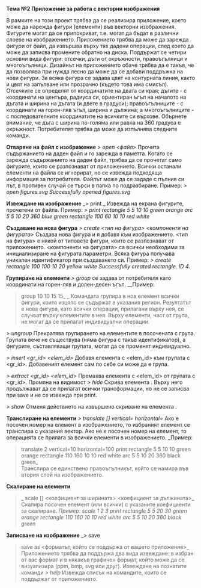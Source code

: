 **Тема №2 Приложение за работа с векторни изображения**

В рамките на този проект трябва да се реализира приложение, което може да нарежда фигури (елементи) във векторни изображения. Фигурите могат да се припокриват, т.е. могат да бъдат в различни слоеве на изображението. Приложението трябва да може да зарежда фигури от файл, да извършва върху тях дадени операции, след което да може да записва промените обратно на диска.
Поддържат се четири основни вида фигури: отсечки, дъги от окръжности, правоъгълници и многоъгълници. Дизайнът на приложението обаче трябва да е такъв, че да позволява при нужда лесно да може да се добави поддръжка на нови фигури. За всяка фигура се задава цвят на контурната линия, както и цвят на запълване или прозрачно (където това има смисъл).
Отсечките се определят от координатите на двата си края; дъгите - с координати на центъра, радиуса си, ориентиран ъгъл на началото на дъгата и ширина на дъгата (и двете в градуси); правоъгълниците  - с координати на горен-ляв ъгъл, ширина и дължина; а многоъгълниците - с последователните координатите на всичките си върхове. Обърнете внимание, че дъга с ширина по-голяма или равна на 360 градуса е окръжност.
Потребителят трябва да може да изпълнява следните команди.

**Отваряне на файл с изображение**
_> open <файл>_
Прочита съдържанието на даден файл и го зарежда в паметта. Когато се зарежда съдържанието на даден файл, трябва да се прочетат само фигурите, които се разпознават от приложението. Всички останали елементи на файла се игнорират, но се извежда подходяща информация за потребителя. 
Файлът може да се зададе с пълния си път, в противен случай се търси в папка по подразбиране.
  Пример:
  _> open figures.svg
  Successfully opened figures.svg_
  
**Извеждане на изображение**
_> print _
Извежда на екрана фигурите, прочетени от файла. 
  Пример:
  _> print
  rectangle 5 5 10 10 green orange
  arc 5 5 10 20 360 blue green
  rectangle 100 60 10 10 red white_
  
**Създаване на нова фигура**
_> create <тип на фигура> <компоненти на фигурата>_
Създава нова фигура и я добавя към изображението.
<тип на фигура> е някой от типовете фигури, които се разпознават от приложението. 
<компоненти на фигурата> са всички необходими за инициализиране на фигурата параметри. Всяка фигура получава уникален идентификатор при създаването си.
  Пример:
  _> create rectangle 100 100 10 20 yellow white
  Successfully created rectangle. ID 4._
  
**Групиране на елементи**
_> group <region>_
<region> се задава от потребителя като координати на горен-ляв и долен-десен ъгъл.
  __Пример:
  > group 10 10 15 15_  _
Командата групира в нов елемент всички фигури, които изцяло се съдържат в указания регион. Резултатът е нова фигура, като всички операции, прилагани върху нея,  се случват върху елементите в нея. Върху елементи, част от група, не могат да се прилагат индивидуални операции.

_> ungroup <id>_
Прекратява групирането на елементите в посочената с <id> група. Групата вече не съществува (няма фигура с такъв идентификатор), а фигурите, съставляващи групата, могат да се променят индивидуално.

_> insert <gr_id> <elem_id>_
Добавя елемента с <elem_id> към групата с <gr_id>. Добавеният елемент сам по себе си може да е група.

_> extract <gr_id> <elem_id>_
Премахва елемента с <elem_id> от групата с <gr_id>. 
Промяна на видимост
_> hide <id>_
Скрива елемента <id>. Върху него продължават да се прилагат всички трансформации, но не се записва при save и не се извежда при print.

_> show <id>_
Отменя действието на извършено скриване на елемента <id>. 

**Транслиране на елементи**
_> translate [<id>] vertical=<v> horizontal=<h>_
Ако е посочен номер на елемент в изображението, то избраният елемент се транслира с указания вектор. Ако не е посочен номер на елемент, то операцията се прилага за всички елементи в изображението.
  _Пример:
  > translate 2 vertical=10 horizontal=100
  > print
  rectangle 5 5 10 10 green orange
  rectangle 110 160 10 10 red white
  arc 5 5 10 20 360 black green_  
Транслира се единствено правоъгълникът, който се намира във втория слой на изображението.

**Скалиране на елементи**
>_ scale [<id>] <коефициент за ширината> <коефициент за дължината>_
Скалира посочен елемент (или всички) с указаните коефициенти за скалиране.
  _Пример:
  > scale 1 2 3
  > print
  rectangle 5 5 20 30 green orange
  rectangle 110 160 10 10 red white
  arc 5 5 10 20 360 black green_

**Записване на изображение**
_> save
> save as <форматът, който се поддържа от вашето приложение>_
Приложението трябва да поддържа два вида извеждане: в избран от вас формат и в някакъв графичен формат, който може да се визуализира (ppm, bmp, svg или друг).
Извеждане на познатите команди
_> help_
Извежда списък на командите, които се поддържат от приложението.
